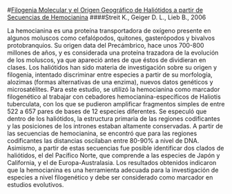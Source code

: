 #[Filogenia Molecular y el Origen Geográfico de Haliótidos a partir de Secuencias de Hemocianina](http://mollus.oxfordjournals.org/content/72/1/105.full)
####Streit K., Geiger D. L., Lieb B., 2006

La hemocianina es una proteína transportadora de oxígeno presente en algunos moluscos como cefalópodos, quitones, gasterópodos y bivalvos protobranquios. Su origen data del Precámbrico, hace unos 700-800 millones de años, y es considerada una proteína trazadora de la evolución de los moluscos, ya que apareció antes de que éstos de dividieran en clases.
	Los haliótidos han sido materia de investigación sobre su origen y filogenia, intentado discriminar entre especies a partir de su morfología, alozimas (formas alternativas de una enzima), nuevos datos genéticos y microsatélites.
	Para este estudio, se utilizó la hemocianina como marcador filogenético al trabajar con cebadores hemocianina-específicos de Haliotis tuberculata, con los que se pudieron amplificar fragmentos simples de entre 522 a 657 pares de bases de 12 especies diferentes.
	Se especuló que dentro de los haliótidos, la estructura primaria de las regiones codificantes y las posiciones de los intrones estaban altamente conservadas. A partir de las secuencias de hemocianina, se encontró que para las regiones codificantes las distancias oscilaban entre 80-90% a nivel de DNA. Asimismo, a partir de estas secuencias fue posible identificar dos clados de haliótidos, el del Pacífico Norte, que comprende a las especies de Japón y California, y el de Europa-Australasia.
	Los resultados obtenidos indicaron que la hemocianina es una herramienta adecuada para la investigación de especies a nivel filogenético y debe ser considerado como marcador en estudios evolutivos.
